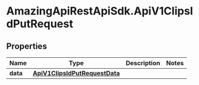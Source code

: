 # AmazingApiRestApiSdk.ApiV1ClipsIdPutRequest

## Properties

Name | Type | Description | Notes
------------ | ------------- | ------------- | -------------
**data** | [**ApiV1ClipsIdPutRequestData**](ApiV1ClipsIdPutRequestData.md) |  | 


